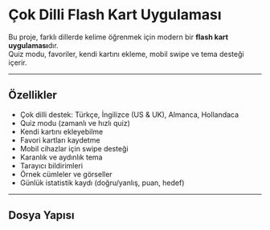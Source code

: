 # Çok Dilli Flash Kart Uygulaması

Bu proje, farklı dillerde kelime öğrenmek için modern bir **flash kart uygulaması**dır.  
Quiz modu, favoriler, kendi kartını ekleme, mobil swipe ve tema desteği içerir.  

---

## Özellikler

- Çok dilli destek: Türkçe, İngilizce (US & UK), Almanca, Hollandaca
- Quiz modu (zamanlı ve hızlı quiz)
- Kendi kartını ekleyebilme
- Favori kartları kaydetme
- Mobil cihazlar için swipe desteği
- Karanlık ve aydınlık tema
- Tarayıcı bildirimleri
- Örnek cümleler ve görseller
- Günlük istatistik kaydı (doğru/yanlış, puan, hedef)

---

## Dosya Yapısı

